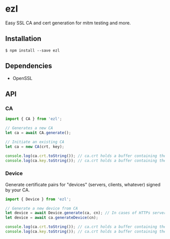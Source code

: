 # ezl

Easy SSL CA and cert generation for mitm testing and more.

## Installation

`$ npm install --save ezl`

## Dependencies

- OpenSSL

## API

### CA

```js
import { CA } from 'ezl';

// Generates a new CA
let ca = await CA.generate();

// Initiate an existing CA
let ca = new CA(crt, key);

console.log(ca.crt.toString()); // ca.crt holds a buffer containing the CA certificate
console.log(ca.key.toString()); // ca.crt holds a buffer containing the CA private key
```

### Device

Generate certificate pairs for "devices" (servers, clients, whatever) signed by your CA.

```js
import { Device } from 'ezl';

// Generate a new device from CA
let device = await Device.generate(ca, cn); // In cases of HTTPs servers CN should be your FQDN
let device = await ca.generateDevice(cn);

console.log(ca.crt.toString()); // ca.crt holds a buffer containing the device certificate
console.log(ca.key.toString()); // ca.crt holds a buffer containing the device private key
```
